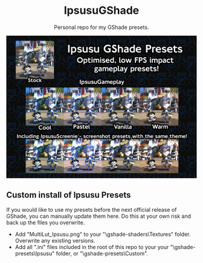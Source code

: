 <p align="center">
  <h1 align="center">IpsusuGShade</h1>
  <p align="center">Personal repo for my GShade presets.</p>
  <p align="center">
    <img src="https://raw.githubusercontent.com/ipsusu/IpsusuGShade/master/example/compare.jpg">
  </p>
</p>

## Custom install of Ipsusu Presets
If you would like to use my presets before the next official release of GShade, you can manually update them here. Do this at your own risk and back up the files you overwrite. 
- Add "MultiLut_Ipsusu.png" to your "\gshade-shaders\Textures" folder. Overwrite any existing versions.
- Add all ".ini" files included in the root of this repo to your your "\gshade-presets\Ipsusu" folder, or "\gshade-presets\Custom\".
